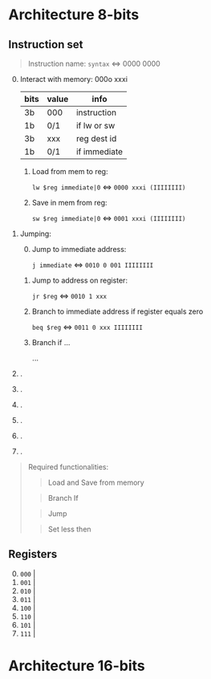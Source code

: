 # Architecture 8-bits

## Instruction set

> Instruction name: `syntax` <=> 0000 0000

0. Interact with memory: 000o xxxi

   | bits | value | info         |
   | ---- | ----- | ------------ |
   | 3b   | 000   | instruction  |
   | 1b   | 0/1   | if lw or sw  |
   | 3b   | xxx   | reg dest id  |
   | 1b   | 0/1   | if immediate |

   1. Load from mem to reg:

      `lw $reg immediate|0` <=> `0000 xxxi (IIIIIIII)`

   2. Save in mem from reg:

      `sw $reg immediate|0` <=> `0001 xxxi (IIIIIIII)`

1. Jumping:

   0. Jump to immediate address:

      `j immediate` <=> `0010 0 001 IIIIIIII`

   1. Jump to address on register:

      `jr $reg` <=> `0010 1 xxx`

   2. Branch to immediate address if register equals zero

      `beq $reg` <=> `0011 0 xxx IIIIIIII`

   3. Branch if ...

      ...

2. .
   
3. .

4. .

5. .

6. .

7. .

> Required functionalities:
>
> > Load and Save from memory
>
> > Branch If
>
> > Jump
>
> > Set less then

## Registers

0. `000` |
1. `001` |
2. `010` |
3. `011` |
4. `100` |
5. `110` |
6. `101` |
7. `111` |

# Architecture 16-bits
